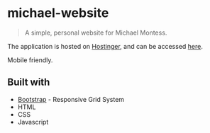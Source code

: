 # michael-website

> A simple, personal website for Michael Montess.

The application is hosted on [Hostinger](https://www.hostinger.com/), and can be accessed [here](https://michaelmontess.com/).

Mobile friendly.

## Built with
* [Bootstrap](https://getbootstrap.com/) - Responsive Grid System
* HTML
* CSS
* Javascript
